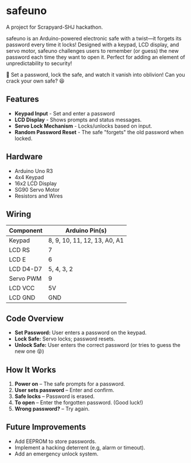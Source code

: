 # safeuno

A project for Scrapyard-SHJ hackathon.

safeuno is an Arduino-powered electronic safe with a twist—it forgets its password every time it locks! Designed with a keypad, LCD display, and servo motor, safeuno challenges users to remember (or guess) the new password each time they want to open it. Perfect for adding an element of unpredictability to security!

🚀 Set a password, lock the safe, and watch it vanish into oblivion! Can you crack your own safe? 😆


## Features

- **Keypad Input** - Set and enter a password
- **LCD Display** - Shows prompts and status messages.
- **Servo Lock Mechanism** - Locks/unlocks based on input.
- **Random Password Reset** - The safe "forgets" the old password when locked.


## Hardware

- Arduino Uno R3
- 4x4 Keypad
- 16x2 LCD Display
- SG90 Servo Motor
- Resistors and Wires


## Wiring

| Component     | Arduino Pin(s)  |
|--------------|---------------|
| Keypad       | 8, 9, 10, 11, 12, 13, A0, A1 |
| LCD RS       | 7             |
| LCD E        | 6             |
| LCD D4-D7    | 5, 4, 3, 2     |
| Servo PWM    | 9             |
| LCD VCC      | 5V            |
| LCD GND      | GND           |


## Code Overview

- **Set Password:** User enters a password on the keypad.
- **Lock Safe:** Servo locks; password resets.
- **Unlock Safe:** User enters the correct password (or tries to guess the new one 😝)


## How It Works

1. **Power on** – The safe prompts for a password.
2. **User sets password** – Enter and confirm.
3. **Safe locks** – Password is erased.
4. **To open** – Enter the forgotten password. (Good luck!)
5. **Wrong password?** – Try again.


## Future Improvements

- Add EEPROM to store passwords.
- Implement a hacking deterrent (e.g, alarm or timeout).
- Add an emergency unlock system.
